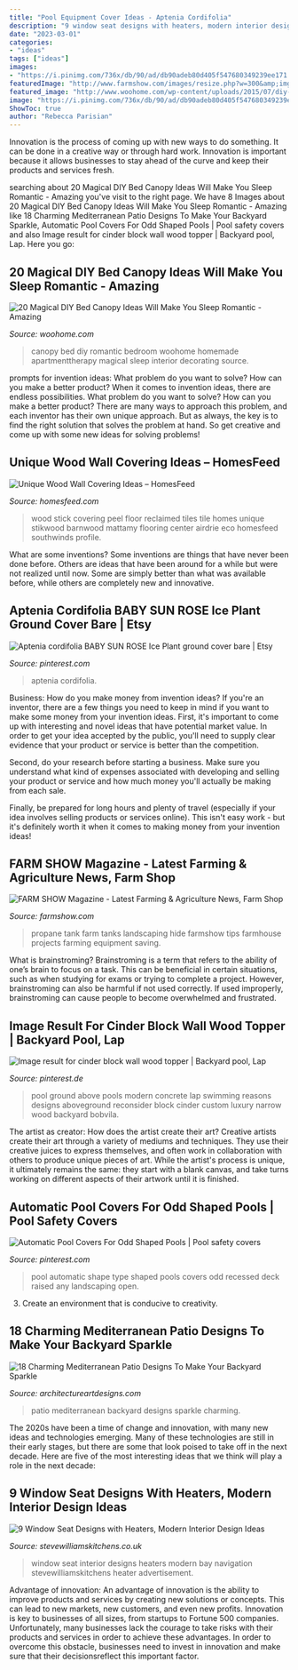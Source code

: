 ```yaml
---
title: "Pool Equipment Cover Ideas - Aptenia Cordifolia"
description: "9 window seat designs with heaters, modern interior design ideas"
date: "2023-03-01"
categories:
- "ideas"
tags: ["ideas"]
images:
- "https://i.pinimg.com/736x/db/90/ad/db90adeb80d405f547680349239ee171.jpg"
featuredImage: "http://www.farmshow.com/images/resize.php?w=300&amp;img=/images/articles/38/2/30981_l.jpg"
featured_image: "http://www.woohome.com/wp-content/uploads/2015/07/diy-bed-canopy-woohome-17.jpg"
image: "https://i.pinimg.com/736x/db/90/ad/db90adeb80d405f547680349239ee171.jpg"
ShowToc: true
author: "Rebecca Parisian"
---
```



Innovation is the process of coming up with new ways to do something. It can be done in a creative way or through hard work. Innovation is important because it allows businesses to stay ahead of the curve and keep their products and services fresh.

	

		
searching about 20 Magical DIY Bed Canopy Ideas Will Make You Sleep Romantic - Amazing you've visit to the right page. We have 8 Images about 20 Magical DIY Bed Canopy Ideas Will Make You Sleep Romantic - Amazing like 18 Charming Mediterranean Patio Designs To Make Your Backyard Sparkle, Automatic Pool Covers For Odd Shaped Pools | Pool safety covers and also Image result for cinder block wall wood topper | Backyard pool, Lap. Here you go:
		
    
## 20 Magical DIY Bed Canopy Ideas Will Make You Sleep Romantic - Amazing

<img loading=lazy src="http://www.woohome.com/wp-content/uploads/2015/07/diy-bed-canopy-woohome-17.jpg" onerror="this.onerror=null;this.src='https://tse3.mm.bing.net/th?id=OIP.SJIxJWul90I5qUNMYsM07QHaLH&amp;pid=15.1';" alt="20 Magical DIY Bed Canopy Ideas Will Make You Sleep Romantic - Amazing">

_Source: woohome.com_

>canopy bed diy romantic bedroom woohome homemade apartmenttherapy magical sleep interior decorating source. 

	

prompts for invention ideas: What problem do you want to solve? How can you make a better product?
When it comes to invention ideas, there are endless possibilities. What problem do you want to solve? How can you make a better product? There are many ways to approach this problem, and each inventor has their own unique approach. But as always, the key is to find the right solution that solves the problem at hand. So get creative and come up with some new ideas for solving problems!

    
## Unique Wood Wall Covering Ideas – HomesFeed

<img loading=lazy src="https://homesfeed.com/wp-content/uploads/2016/02/Peel-Stick-Reclaimed-Wood-Wall-Covering-With-Luxury-Chandelier-And-Big-Table.jpg" onerror="this.onerror=null;this.src='https://tse2.mm.bing.net/th?id=OIP.7Y0IR-lGng1HNkjKeR9iagHaFj&amp;pid=15.1';" alt="Unique Wood Wall Covering Ideas – HomesFeed">

_Source: homesfeed.com_

>wood stick covering peel floor reclaimed tiles tile homes unique stikwood barnwood mattamy flooring center airdrie eco homesfeed southwinds profile. 

	

What are some inventions?
Some inventions are things that have never been done before. Others are ideas that have been around for a while but were not realized until now. Some are simply better than what was available before, while others are completely new and innovative.

    
## Aptenia Cordifolia BABY SUN ROSE Ice Plant Ground Cover Bare | Etsy

<img loading=lazy src="https://i.pinimg.com/736x/22/0e/ec/220eec2dc77cffcd225d556033e6c25b.jpg" onerror="this.onerror=null;this.src='https://tse4.mm.bing.net/th?id=OIP.PUdfTchfwCv6XmcctasiJwHaFj&amp;pid=15.1';" alt="Aptenia cordifolia BABY SUN ROSE Ice Plant ground cover bare | Etsy">

_Source: pinterest.com_

>aptenia cordifolia. 

	

Business: How do you make money from invention ideas?
If you're an inventor, there are a few things you need to keep in mind if you want to make some money from your invention ideas. 
First, it's important to come up with interesting and novel ideas that have potential market value. In order to get your idea accepted by the public, you'll need to supply clear evidence that your product or service is better than the competition.

Second, do your research before starting a business. Make sure you understand what kind of expenses associated with developing and selling your product or service and how much money you'll actually be making from each sale.

Finally, be prepared for long hours and plenty of travel (especially if your idea involves selling products or services online). This isn't easy work - but it's definitely worth it when it comes to making money from your invention ideas!

    
## FARM SHOW Magazine - Latest Farming &amp; Agriculture News, Farm Shop

<img loading=lazy src="http://www.farmshow.com/images/resize.php?w=300&amp;img=/images/articles/38/2/30981_l.jpg" onerror="this.onerror=null;this.src='https://tse3.mm.bing.net/th?id=OIP.ACQymba5V9QF_UgEVWAH4AAAAA&amp;pid=15.1';" alt="FARM SHOW Magazine - Latest Farming &amp; Agriculture News, Farm Shop">

_Source: farmshow.com_

>propane tank farm tanks landscaping hide farmshow tips farmhouse projects farming equipment saving. 

	

What is brainstroming?
Brainstroming is a term that refers to the ability of one’s brain to focus on a task. This can be beneficial in certain situations, such as when studying for exams or trying to complete a project. However, brainstroming can also be harmful if not used correctly. If used improperly, brainstroming can cause people to become overwhelmed and frustrated.

    
## Image Result For Cinder Block Wall Wood Topper | Backyard Pool, Lap

<img loading=lazy src="https://i.pinimg.com/736x/8d/3e/3a/8d3e3af08ce08e97777d2c41fbf1b039.jpg" onerror="this.onerror=null;this.src='https://tse1.mm.bing.net/th?id=OIP.rJeR4WFCZueRwzDC1Q2QTgAAAA&amp;pid=15.1';" alt="Image result for cinder block wall wood topper | Backyard pool, Lap">

_Source: pinterest.de_

>pool ground above pools modern concrete lap swimming reasons designs aboveground reconsider block cinder custom luxury narrow wood backyard bobvila. 

	

The artist as creator: How does the artist create their art?
Creative artists create their art through a variety of mediums and techniques. They use their creative juices to express themselves, and often work in collaboration with others to produce unique pieces of art. While the artist's process is unique, it ultimately remains the same: they start with a blank canvas, and take turns working on different aspects of their artwork until it is finished.

    
## Automatic Pool Covers For Odd Shaped Pools | Pool Safety Covers

<img loading=lazy src="https://i.pinimg.com/736x/db/90/ad/db90adeb80d405f547680349239ee171.jpg" onerror="this.onerror=null;this.src='https://tse4.mm.bing.net/th?id=OIP.5P9tSxrkdfOE7ohsVHg5bAHaFj&amp;pid=15.1';" alt="Automatic Pool Covers For Odd Shaped Pools | Pool safety covers">

_Source: pinterest.com_

>pool automatic shape type shaped pools covers odd recessed deck raised any landscaping open. 

	

3. Create an environment that is conducive to creativity.

    
## 18 Charming Mediterranean Patio Designs To Make Your Backyard Sparkle

<img loading=lazy src="http://www.architectureartdesigns.com/wp-content/uploads/2015/07/18-Charming-Mediterranean-Patio-Designs-To-Make-Your-Backyard-Sparkle-18.jpg" onerror="this.onerror=null;this.src='https://tse1.mm.bing.net/th?id=OIP.U0m608V8dRbDT8xNa0mKpgHaE7&amp;pid=15.1';" alt="18 Charming Mediterranean Patio Designs To Make Your Backyard Sparkle">

_Source: architectureartdesigns.com_

>patio mediterranean backyard designs sparkle charming. 

	

The 2020s have been a time of change and innovation, with many new ideas and technologies emerging. Many of these technologies are still in their early stages, but there are some that look poised to take off in the next decade. Here are five of the most interesting ideas that we think will play a role in the next decade:

    
## 9 Window Seat Designs With Heaters, Modern Interior Design Ideas

<img loading=lazy src="https://www.stevewilliamskitchens.co.uk/wp-content/uploads/2016/01/_d_improd_/9-window-seat-designs-with-heaters-modern-interior-design-ideas-9_f_improf_800x600.jpg" onerror="this.onerror=null;this.src='https://tse1.mm.bing.net/th?id=OIP.Sy8V5ullV99ShIHoMDbKpAHaFj&amp;pid=15.1';" alt="9 Window Seat Designs with Heaters, Modern Interior Design Ideas">

_Source: stevewilliamskitchens.co.uk_

>window seat interior designs heaters modern bay navigation stevewilliamskitchens heater advertisement. 

	

Advantage of innovation:
An advantage of innovation is the ability to improve products and services by creating new solutions or concepts. This can lead to new markets, new customers, and even new profits. Innovation is key to businesses of all sizes, from startups to Fortune 500 companies. Unfortunately, many businesses lack the courage to take risks with their products and services in order to achieve these advantages. In order to overcome this obstacle, businesses need to invest in innovation and make sure that their decisionsreflect this important factor.

